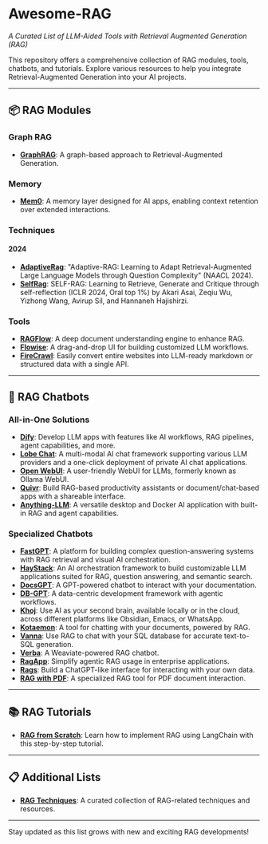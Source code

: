 # Awesome-RAG  
*A Curated List of LLM-Aided Tools with Retrieval Augmented Generation (RAG)*

This repository offers a comprehensive collection of RAG modules, tools, chatbots, and tutorials. Explore various resources to help you integrate Retrieval-Augmented Generation into your AI projects.

---

## 📦 RAG Modules

### Graph RAG
- **[GraphRAG](https://github.com/microsoft/graphrag)**: A graph-based approach to Retrieval-Augmented Generation.

### Memory
- **[Mem0](https://github.com/mem0ai/mem0)**: A memory layer designed for AI apps, enabling context retention over extended interactions.

### Techniques
#### 2024
- **[AdaptiveRag](https://github.com/starsuzi/Adaptive-RAG)**: "Adaptive-RAG: Learning to Adapt Retrieval-Augmented Large Language Models through Question Complexity" (NAACL 2024).
- **[SelfRag](https://github.com/AkariAsai/self-rag)**: SELF-RAG: Learning to Retrieve, Generate and Critique through self-reflection (ICLR 2024, Oral top 1%) by Akari Asai, Zeqiu Wu, Yizhong Wang, Avirup Sil, and Hannaneh Hajishirzi.

### Tools
- **[RAGFlow](https://github.com/infiniflow/ragflow)**: A deep document understanding engine to enhance RAG.
- **[Flowise](https://github.com/FlowiseAI/Flowise)**: A drag-and-drop UI for building customized LLM workflows.
- **[FireCrawl](https://github.com/mendableai/firecrawl)**: Easily convert entire websites into LLM-ready markdown or structured data with a single API.

---

## 💬 RAG Chatbots

### All-in-One Solutions
- **[Dify](https://github.com/langgenius/dify)**: Develop LLM apps with features like AI workflows, RAG pipelines, agent capabilities, and more.
- **[Lobe Chat](https://github.com/lobehub/lobe-chat)**: A multi-modal AI chat framework supporting various LLM providers and a one-click deployment of private AI chat applications.
- **[Open WebUI](https://github.com/open-webui/open-webui)**: A user-friendly WebUI for LLMs, formerly known as Ollama WebUI.
- **[Quivr](https://github.com/QuivrHQ/quivr)**: Build RAG-based productivity assistants or document/chat-based apps with a shareable interface.
- **[Anything-LLM](https://github.com/Mintplex-Labs/anything-llm)**: A versatile desktop and Docker AI application with built-in RAG and agent capabilities.

### Specialized Chatbots
- **[FastGPT](https://github.com/labring/FastGPT)**: A platform for building complex question-answering systems with RAG retrieval and visual AI orchestration.
- **[HayStack](https://github.com/deepset-ai/haystack)**: An AI orchestration framework to build customizable LLM applications suited for RAG, question answering, and semantic search.
- **[DocsGPT](https://github.com/arc53/DocsGPT)**: A GPT-powered chatbot to interact with your documentation.
- **[DB-GPT](https://github.com/eosphoros-ai/DB-GPT)**: A data-centric development framework with agentic workflows.
- **[Khoj](https://github.com/khoj-ai/khoj)**: Use AI as your second brain, available locally or in the cloud, across different platforms like Obsidian, Emacs, or WhatsApp.
- **[Kotaemon](https://github.com/Cinnamon/kotaemon)**: A tool for chatting with your documents, powered by RAG.
- **[Vanna](https://github.com/vanna-ai/vanna)**: Use RAG to chat with your SQL database for accurate text-to-SQL generation.
- **[Verba](https://github.com/weaviate/Verba)**: A Weaviate-powered RAG chatbot.
- **[RagApp](https://github.com/ragapp/ragapp)**: Simplify agentic RAG usage in enterprise applications.
- **[Rags](https://github.com/run-llama/rags)**: Build a ChatGPT-like interface for interacting with your own data.
- **[RAG with PDF](https://github.com/pymupdf/RAG)**: A specialized RAG tool for PDF document interaction.

---

## 📚 RAG Tutorials

- **[RAG from Scratch](https://github.com/langchain-ai/rag-from-scratch)**: Learn how to implement RAG using LangChain with this step-by-step tutorial.

---

## 📋 Additional Lists

- **[RAG Techniques](https://github.com/NirDiamant/RAG_Techniques)**: A curated collection of RAG-related techniques and resources.

---

Stay updated as this list grows with new and exciting RAG developments!
